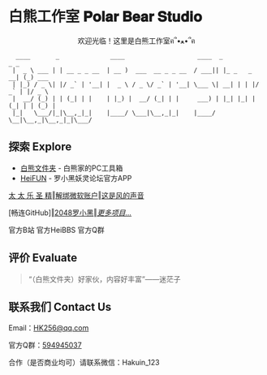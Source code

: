 # 白熊工作室 𝐏𝐨𝐥𝐚𝐫 𝐁𝐞𝐚𝐫 𝐒𝐭𝐮𝐝𝐢𝐨
<p align="center">欢迎光临！这里是白熊工作室ฅ՞•ﻌ•՞ฅ</p>

```
  ____       _              ____                    ____  _             _ _       
 |  _ \ ___ | | __ _ _ __  | __ )  ___  __ _ _ __  / ___|| |_ _   _  __| (_) ___  
 | |_) / _ \| |/ _` | '__| |  _ \ / _ \/ _` | '__| \___ \| __| | | |/ _` | |/ _ \ 
 |  __/ (_) | | (_| | |    | |_) |  __/ (_| | |     ___) | |_| |_| | (_| | | (_) |
 |_|   \___/|_|\__,_|_|    |____/ \___|\__,_|_|    |____/ \__|\__,_|\__,_|_|\___/ 
```

## 探索 Explore

- [白熊文件夹](https://hakuin123.github.io/HK256-Folder) - 白熊家的PC工具箱
- [HeiFUN](https://hakuin123.github.io/HeiFUN) - 罗小黑妖灵论坛官方APP

[太 太 乐 圣 精](https://b23.tv/L3KjI9i)‖[解绑微软账户](https://github.com/Hakuin123/Unbind-MS-Acct-From-LocalAcct)‖[这是风的声音](https://hakuin123.github.io/The-sound-of-the-wind)

[畅连GitHub]‖[2048罗小黑](https://hakuin123.github.io/LXH2048/index.html)‖*[更多项目…](https://github.com/Hakuin123?tab=repositories)*


官方B站 官方HeiBBS 官方Q群

## 评价 Evaluate

>“（白熊文件夹）好家伙，内容好丰富”——迷茫子

## 联系我们 Contact Us
Email：[HK256@qq.com](mailto:HK256@qq.com)

官方Q群：[594945037](https://jq.qq.com/?_wv=1027&k=2WQHZYfq)

合作（是否商业均可）请联系微信：Hakuin_123
